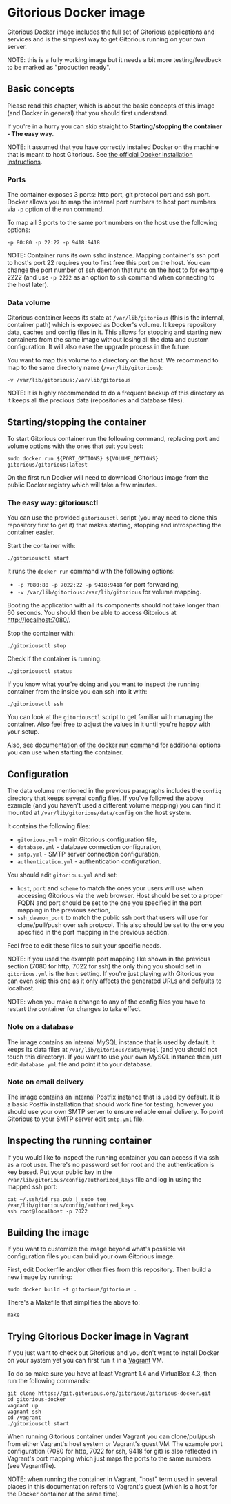 # Gitorious Docker image

Gitorious [Docker](http://www.docker.io/) image includes the full set of
Gitorious applications and services and is the simplest way to get Gitorious
running on your own server.

NOTE: this is a fully working image but it needs a bit more testing/feedback to
be marked as "production ready".

## Basic concepts

Please read this chapter, which is about the basic concepts of this image (and
Docker in general) that you should first understand.

If you're in a hurry you can skip straight to **Starting/stopping the
container - The easy way**.

NOTE: it assumed that you have correctly installed Docker on the machine that
is meant to host Gitorious. See [the official Docker installation
instructions](http://www.docker.io/gettingstarted/#h_installation).

### Ports

The container exposes 3 ports: http port, git protocol port and ssh port.
Docker allows you to map the internal port numbers to host port numbers via
`-p` option of the `run` command.

To map all 3 ports to the same port numbers on the host use the following
options:

    -p 80:80 -p 22:22 -p 9418:9418

NOTE: Container runs its own sshd instance. Mapping container's ssh port to
host's port 22 requires you to first free this port on the host. You can change
the port number of ssh daemon that runs on the host to for example 2222 (and
use `-p 2222` as an option to `ssh` command when connecting to the host later).

### Data volume

Gitorious container keeps its state at `/var/lib/gitorious` (this is the
internal, container path) which is exposed as Docker's volume. It keeps
repository data, caches and config files in it. This allows for stopping and
starting new containers from the same image without losing all the data and
custom configuration. It will also ease the upgrade process in the future.

You want to map this volume to a directory on the host. We recommend to map to
the same directory name (`/var/lib/gitorious`):

    -v /var/lib/gitorious:/var/lib/gitorious

NOTE: It is highly recommended to do a frequent backup of this directory as it keeps
all the precious data (repositories and database files).

## Starting/stopping the container

To start Gitorious container run the following command, replacing port and
volume options with the ones that suit you best:

    sudo docker run ${PORT_OPTIONS} ${VOLUME_OPTIONS} gitorious/gitorious:latest

On the first run Docker will need to download Gitorious image from the public
Docker registry which will take a few minutes.

### The easy way: gitoriousctl

You can use the provided `gitoriousctl` script (you may need to clone this
repository first to get it) that makes starting, stopping and introspecting the
container easier.

Start the container with:

    ./gitoriousctl start

It runs the `docker run` command with the following options:

* `-p 7080:80 -p 7022:22 -p 9418:9418` for port forwarding,
* `-v /var/lib/gitorious:/var/lib/gitorious` for volume mapping.

Booting the application with all its components should not take longer than 60
seconds. You should then be able to access Gitorious at
[http://localhost:7080/](http://localhost:7080/).

Stop the container with:

    ./gitoriousctl stop

Check if the container is running:

    ./gitoriousctl status

If you know what your're doing and you want to inspect the running container
from the inside you can ssh into it with:

    ./gitoriousctl ssh

You can look at the `gitoriousctl` script to get familiar with managing the
container. Also feel free to adjust the values in it until you're happy with
your setup.

Also, see [documentation of the docker run
command](http://docs.docker.io/en/latest/commandline/cli/#run) for additional
options you can use when starting the container.

## Configuration

The data volume mentioned in the previous paragraphs includes the `config`
directory that keeps several config files. If you've followed the above example
(and you haven't used a different volume mapping) you can find it mounted at
`/var/lib/gitorious/data/config` on the host system.

It contains the following files:

* `gitorious.yml` - main Gitorious configuration file,
* `database.yml` - database connection configuration,
* `smtp.yml` - SMTP server connection configuration,
* `authentication.yml` - authentication configuration.

You should edit `gitorious.yml` and set:

* `host`, `port` and `scheme` to match the ones your users will use when
  accessing Gitorious via the web browser. Host should be set to a proper FQDN
  and port should be set to the one you specified in the port mapping in the
  previous section,
* `ssh_daemon_port` to match the public ssh port that users will use for
  clone/pull/push over ssh protocol. This also should be set to the one you
  specified in the port mapping in the previous section.

Feel free to edit these files to suit your specific needs.

NOTE: if you used the example port mapping like shown in the previous section
(7080 for http, 7022 for ssh) the only thing you should set in `gitorious.yml`
is the `host` setting. If you're just playing with Gitorious you can even skip
this one as it only affects the generated URLs and defaults to localhost.

NOTE: when you make a change to any of the config files you have to restart the
container for changes to take effect.

### Note on a database

The image contains an internal MySQL instance that is used by default. It keeps
its data files at `/var/lib/gitorious/data/mysql` (and you should not touch
this directory). If you want to use your own MySQL instance then just edit
`database.yml` file and point it to your database.

### Note on email delivery

The image contains an internal Postfix instance that is used by default. It is
a basic Postfix installation that should work fine for testing, however you
should use your own SMTP server to ensure reliable email delivery. To point
Gitorious to your SMTP server edit `smtp.yml` file.

## Inspecting the running container

If you would like to inspect the running container you can access it via ssh as
a root user. There's no password set for root and the authentication is key
based. Put your public key in the `/var/lib/gitorious/config/authorized_keys`
file and log in using the mapped ssh port:

    cat ~/.ssh/id_rsa.pub | sudo tee /var/lib/gitorious/config/authorized_keys
    ssh root@localhost -p 7022

## Building the image

If you want to customize the image beyond what's possible via configuration
files you can build your own Gitorious image.

First, edit Dockerfile and/or other files from this repository. Then build a
new image by running:

    sudo docker build -t gitorious/gitorious .

There's a Makefile that simplifies the above to:

    make

## Trying Gitorious Docker image in Vagrant

If you just want to check out Gitorious and you don't want to install Docker on
your system yet you can first run it in a [Vagrant](http://www.vagrantup.com/)
VM.

To do so make sure you have at least Vagrant 1.4 and VirtualBox 4.3, then run
the following commands:

    git clone https://git.gitorious.org/gitorious/gitorious-docker.git
    cd gitorious-docker
    vagrant up
    vagrant ssh
    cd /vagrant
    ./gitoriousctl start

When running Gitorious container under Vagrant you can clone/pull/push from
either Vagrant's host system or Vagrant's guest VM. The example port
configuration (7080 for http, 7022 for ssh, 9418 for git) is also reflected in
Vagrant's port mapping which just maps the ports to the same numbers (see
Vagrantfile).

NOTE: when running the container in Vagrant, "host" term used in several places
in this documentation refers to Vagrant's guest (which is a host for the Docker
container at the same time).
